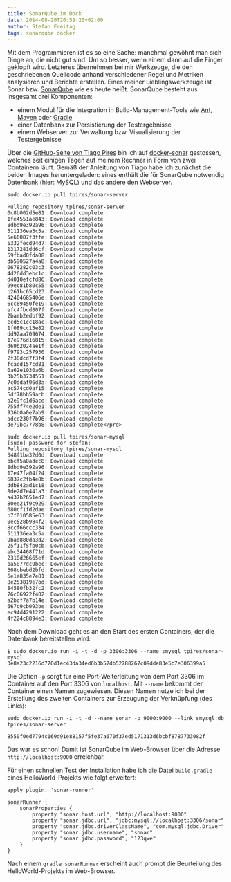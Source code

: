 ```yaml
---
title: SonarQube im Dock
date: 2014-08-20T20:59:20+02:00
author: Stefan Freitag
tags: sonarqube docker
---
```


Mit dem Programmieren ist es so eine Sache: manchmal gewöhnt man sich Dinge an,
die nicht gut sind. Um so besser, wenn einem dann auf die Finger geklopft wird.
Letzteres übernehmen bei mir Werkzeuge, die den geschriebenen Quellcode anhand
verschiedener Regel und Metriken analysieren und Berichte erstellen. Eines
meiner Lieblingswerkzeuge ist Sonar bzw. [SonarQube](http://www.sonarqube.org/)
wie es heute heißt. SonarQube besteht aus insgesamt drei Komponenten:

- einem Modul für die Integration in Build-Management-Tools wie
  [Ant](http://ant.apache.org/), [Maven](http://maven.apache.org/) oder
  [Gradle](http://www.gradle.org/)
- einer Datenbank zur Persistierung der Testergebnisse
- einem Webserver zur Verwaltung bzw. Visualisierung der Testergebnisse

Über die [GitHub-Seite von Tiago Pires](https://github.com/tpires) bin ich auf
[docker-sonar](https://github.com/tpires/docker-sonar) gestossen, welches seit
einigen Tagen auf meinem Rechner in Form von zwei Containern läuft.
Gemäß der Anleitung von Tiago habe ich zunächst die beiden Images
heruntergeladen: eines enthält die für SonarQube notwendig Datenbank
(hier: MySQL) und das andere den Webserver.

```shell
sudo docker.io pull tpires/sonar-server

Pulling repository tpires/sonar-server
0c8b002d5e81: Download complete
1fe4551ae843: Download complete
8dbd9e392a96: Download complete
511136ea3c5a: Download complete
5e66087f3ffe: Download complete
5332fecd94d7: Download complete
1317281dd6cf: Download complete
59fbad0fda08: Download complete
db590527a4a8: Download complete
0678282c03c3: Download complete
4d26dd3ebc1c: Download complete
d4010efcfd86: Download complete
99ec81b80c55: Download complete
b261bc65cd23: Download complete
42404685406e: Download complete
6cc69450fe19: Download complete
efc4fbcd007f: Download complete
2baeb2edbf92: Download complete
ecd5c1cc18ac: Download complete
1f089cc15e82: Download complete
dd92aa709674: Download complete
17e976d16815: Download complete
d69b2024ae1f: Download complete
f9793c257930: Download complete
2f38dcd7f3f4: Download complete
fcacd157cd81: Download complete
0a62e1030a6b: Download complete
3b25b3734551: Download complete
7c0ddaf96d3a: Download complete
ac574cd0af15: Download complete
5df78bb59acb: Download complete
a2e9fc1d6ace: Download complete
755ff74e2de1: Download complete
936b0a0e7ab9: Download complete
adce230f7b96: Download complete
de79bc7778b8: Download complete</pre>
```

```shell
sudo docker.io pull tpires/sonar-mysql
[sudo] password for stefan:
Pulling repository tpires/sonar-mysql
348f1ba32d0d: Download complete
bbcf5a8adec8: Download complete
8dbd9e392a96: Download complete
17e47fa04f24: Download complete
6837c2fb4e8b: Download complete
ddb842ad1c18: Download complete
8de2d7e441a3: Download complete
a437b2651ed7: Download complete
80ee21f9c929: Download complete
680cf1fd2dae: Download complete
b7f010585e63: Download complete
0ec528b984f2: Download complete
8ccf66ccc334: Download complete
511136ea3c5a: Download complete
9bad880da3d2: Download complete
25f11f5fb0cb: Download complete
ebc34468f71d: Download complete
2318d26665ef: Download complete
ba5877dc9bec: Download complete
308cbebd2bfd: Download complete
6e1e835e7e81: Download complete
8e253819e7bd: Download complete
84580fb32fc2: Download complete
76c06922f402: Download complete
a2bcf7a7b14e: Download complete
667c9cb093be: Download complete
ec94d4291222: Download complete
4f224c8894e3: Download complete
```

Nach dem Download geht es an den Start des ersten Containers, der die Datenbank
bereitstellen wird:

```shell
$ sudo docker.io run -i -t -d -p 3306:3306 --name smysql tpires/sonar-mysql
3e8a23c2216d770d1ec43da34ed6b3b57db52788267c09dde83e5b7e306399a5
```

Die Option `-p` sorgt für eine Port-Weiterleitung von dem Port 3306 im Container
auf den Port 3306 von `localhost`. Mit `--name` bekommt der Container einen
Namen zugewiesen. Diesen Namen nutze ich bei der Erstellung des zweiten
Containers zur Erzeugung der Verknüpfung (des Links):

```shell
sudo docker.io run -i -t -d --name sonar -p 9000:9000 --link smysql:db tpires/sonar-server

8550f0ed7794c169d91e88157f5fe37a670f37ed5171313d6bcbf8787733082f
```

Das war es schon! Damit ist SonarQube im Web-Browser über die Adresse
`http://localhost:9000` erreichbar.

Für einen schnellen Test der Installation habe ich die Datei `build.gradle`
eines HelloWorld-Projekts wie folgt erweitert:

```text
apply plugin: 'sonar-runner'

sonarRunner {
    sonarProperties {
        property "sonar.host.url", "http://localhost:9000"
        property "sonar.jdbc.url", "jdbc:mysql://localhost:3306/sonar"
        property "sonar.jdbc.driverClassName", "com.mysql.jdbc.Driver"
        property "sonar.jdbc.username", "sonar"
        property "sonar.jdbc.password", "123qwe"
    }
}
```

Nach einem `gradle sonarRunner` erscheint auch prompt die Beurteilung des
HelloWorld-Projekts im Web-Browser.
